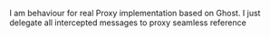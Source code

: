 I am behaviour for real Proxy implementation based on Ghost. I just delegate all intercepted messages to proxy seamless reference